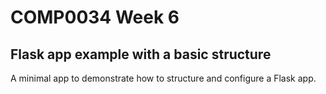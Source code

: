# COMP0034 Week 6

## Flask app example with a basic structure

A minimal app to demonstrate how to structure and configure a Flask app.